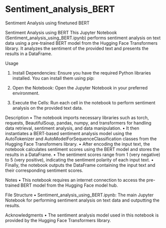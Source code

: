 # Sentiment_analysis_BERT
Sentiment Analysis using finetuned BERT

Sentiment Analysis using BERT
This Jupyter Notebook (Sentiment_analysis_using_BERT.ipynb) performs sentiment analysis on text data using a pre-trained BERT model from the Hugging Face Transformers library. It analyzes the sentiment of the provided text and presents the results in a DataFrame.

Usage
1.	Install Dependencies: Ensure you have the required Python libraries installed. You can install them using pip:

2.	Open the Notebook: Open the Jupyter Notebook in your preferred environment.

3.	Execute the Cells: Run each cell in the notebook to perform sentiment analysis on the provided text data.


Description
•	The notebook imports necessary libraries such as torch, requests, BeautifulSoup, pandas, numpy, and transformers for handling data retrieval, sentiment analysis, and data manipulation.
•	It then instantiates a BERT-based sentiment analysis model using the AutoTokenizer and AutoModelForSequenceClassification classes from the Hugging Face Transformers library.
•	After encoding the input text, the notebook calculates sentiment scores using the BERT model and stores the results in a DataFrame.
•	The sentiment scores range from 1 (very negative) to 5 (very positive), indicating the sentiment polarity of each input text.
•	Finally, the notebook outputs the DataFrame containing the input text and their corresponding sentiment scores.

Notes
•	This notebook requires an internet connection to access the pre-trained BERT model from the Hugging Face model hub.

File Structure
•	Sentiment_analysis_using_BERT.ipynb: The main Jupyter Notebook for performing sentiment analysis on text data and outputting the results.

Acknowledgments
•	The sentiment analysis model used in this notebook is provided by the Hugging Face Transformers library.
